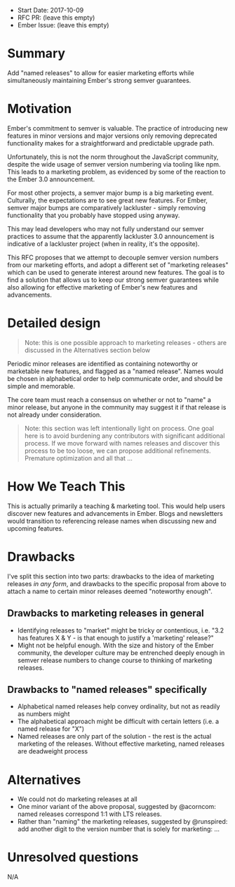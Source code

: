 - Start Date: 2017-10-09
- RFC PR: (leave this empty)
- Ember Issue: (leave this empty)

# Summary

Add "named releases" to allow for easier marketing efforts while simultaneously maintaining Ember's strong semver guarantees.

# Motivation

Ember's commitment to semver is valuable. The practice of introducing new features in minor versions and major versions only removing deprecated functionality makes for a straightforward and predictable upgrade path.

Unfortunately, this is not the norm throughout the JavaScript community, despite the wide usage of semver version numbering via tooling like npm. This leads to a marketing problem, as evidenced by some of the reaction to the Ember 3.0 announcement.

For most other projects, a semver major bump is a big marketing event. Culturally, the expectations are to see great new features. For Ember, semver major bumps are comparatively lackluster - simply removing functionality that you probably have stopped using anyway.

This may lead developers who may not fully understand our semver practices to assume that the apparently lackluster 3.0 announcement is indicative of a lackluster project (when in reality, it's the opposite).

This RFC proposes that we attempt to decouple semver version numbers from our marketing efforts, and adopt a different set of "marketing releases" which can be used to generate interest around new features. The goal is to find a solution that allows us to keep our strong semver guarantees while also allowing for effective marketing of Ember's new features and advancements.

# Detailed design

> Note: this is one possible approach to marketing releases - others are discussed in the Alternatives section below

Periodic minor releases are identified as containing noteworthy or marketable new features, and flagged as a "named release". Names would be chosen in alphabetical order to help communicate order, and should be simple and memorable.

The core team must reach a consensus on whether or not to "name" a minor release, but anyone in the community may suggest it if that release is not already under consideration.

> Note: this section was left intentionally light on process. One goal here is to avoid burdening any contributors with significant additional process. If we move forward with names releases and discover this process to be too loose, we can propose additional refinements. Premature optimization and all that ...

# How We Teach This

This is actually primarily a teaching & marketing tool. This would help users discover new features and advancements in Ember. Blogs and newsletters would transition to referencing release names when discussing new and upcoming features.

# Drawbacks

I've split this section into two parts: drawbacks to the idea of marketing releases _in any form_, and drawbacks to the specific proposal from above to attach a name to certain minor releases deemed "noteworthy enough".

## Drawbacks to marketing releases in general

* Identifying releases to "market" might be tricky or contentious, i.e. "3.2 has features X & Y - is that enough to justify a 'marketing' release?"
* Might not be helpful enough. With the size and history of the Ember community, the developer culture may be entrenched deeply enough in semver release numbers to change course to thinking of marketing releases.

## Drawbacks to "named releases" specifically

* Alphabetical named releases help convey ordinality, but not as readily as numbers might
* The alphabetical approach might be difficult with certain letters (i.e. a named release for "X")
* Named releases are only part of the solution - the rest is the actual marketing of the releases. Without effective marketing, named releases are deadweight process

# Alternatives

* We could not do marketing releases at all
* One minor variant of the above proposal, suggested by @acorncom: named releases correspond 1:1 with LTS releases.
* Rather than "naming" the marketing releases, suggested by @runspired: add another digit to the version number that is solely for marketing: <Marketing>.<Major>.<Minor>.<Patch>

# Unresolved questions

N/A